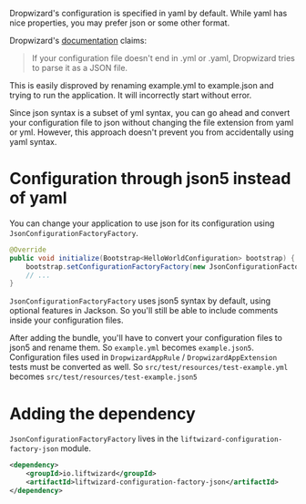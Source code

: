 Dropwizard's configuration is specified in yaml by default. While yaml has nice properties, you may prefer json or some other format.
 
Dropwizard's [documentation](https://www.dropwizard.io/en/latest/manual/core.html#configuration) claims:
 
> If your configuration file doesn't end in .yml or .yaml, Dropwizard tries to parse it as a JSON file.
 
This is easily disproved by renaming example.yml to example.json and trying to run the application. It will incorrectly start without error.
 
Since json syntax is a subset of yml syntax, you can go ahead and convert your configuration file to json without changing the file extension from yaml or yml. However, this approach doesn't prevent you from accidentally using yaml syntax.

# Configuration through json5 instead of yaml

You can change your application to use json for its configuration using `JsonConfigurationFactoryFactory`.
 
```java
@Override
public void initialize(Bootstrap<HelloWorldConfiguration> bootstrap) {
    bootstrap.setConfigurationFactoryFactory(new JsonConfigurationFactoryFactory<>());
    // ...
}
```

`JsonConfigurationFactoryFactory` uses json5 syntax by default, using optional features in Jackson. So you'll still be able to include comments inside your configuration files.

After adding the bundle, you'll have to convert your configuration files to json5 and rename them. So `example.yml` becomes `example.json5`. Configuration files used in `DropwizardAppRule` / `DropwizardAppExtension` tests must be converted as well. So `src/test/resources/test-example.yml` becomes `src/test/resources/test-example.json5`

# Adding the dependency

`JsonConfigurationFactoryFactory` lives in the `liftwizard-configuration-factory-json` module.

```xml
<dependency>
    <groupId>io.liftwizard</groupId>
    <artifactId>liftwizard-configuration-factory-json</artifactId>
</dependency>
```
